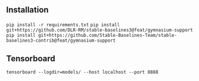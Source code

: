 #
## Installation
`pip install -r requirements.txt`
`pip install git+https://github.com/DLR-RM/stable-baselines3@feat/gymnasium-support`
`pip install git+https://github.com/Stable-Baselines-Team/stable-baselines3-contrib@feat/gymnasium-support`


## Tensorboard
```tensorboard --logdir=models/ --host localhost --port 8888  ```